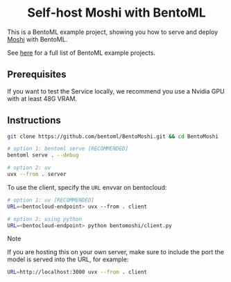 <div align="center">
    <h1 align="center">Self-host Moshi with BentoML</h1>
</div>

This is a BentoML example project, showing you how to serve and deploy [Moshi](https://github.com/kyutai-labs/moshi) with BentoML.

See [here](https://github.com/bentoml/BentoML?tab=readme-ov-file#%EF%B8%8F-what-you-can-build-with-bentoml) for a full list of BentoML example projects.

## Prerequisites

If you want to test the Service locally, we recommend you use a Nvidia GPU with at least 48G VRAM.

## Instructions

```bash
git clone https://github.com/bentoml/BentoMoshi.git && cd BentoMoshi

# option 1: bentoml serve [RECOMMENDED]
bentoml serve . --debug

# option 2: uv
uvx --from . server
```
To use the client, specify the `URL` envvar on bentocloud:

```bash
# option 1: uv [RECOMMENDED]
URL=<bentocloud-endpoint> uvx --from . client

# option 2: using python
URL=<bentocloud-endpoint> python bentomoshi/client.py
```

> [!NOTE]
> If you are hosting this on your own server, make sure to include the port the model is served into the URL, for example:
> ```bash
> URL=http://localhost:3000 uvx --from . client
> ```
